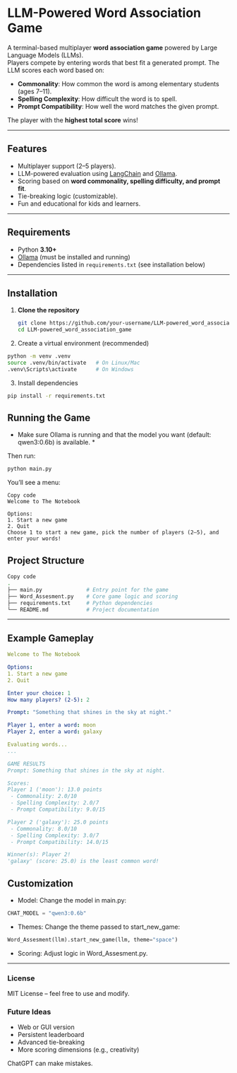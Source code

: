 # LLM-Powered Word Association Game

A terminal-based multiplayer **word association game** powered by Large Language Models (LLMs).  
Players compete by entering words that best fit a generated prompt. The LLM scores each word based on:

- **Commonality**: How common the word is among elementary students (ages 7–11).  
- **Spelling Complexity**: How difficult the word is to spell.  
- **Prompt Compatibility**: How well the word matches the given prompt.  

The player with the **highest total score** wins!

---

## Features
- Multiplayer support (2–5 players).  
- LLM-powered evaluation using [LangChain](https://www.langchain.com/) and [Ollama](https://ollama.ai/).  
- Scoring based on **word commonality, spelling difficulty, and prompt fit**.  
- Tie-breaking logic (customizable).  
- Fun and educational for kids and learners.  

---

## Requirements

- Python **3.10+**
- [Ollama](https://ollama.ai/) (must be installed and running)
- Dependencies listed in `requirements.txt` (see installation below)

---

## Installation

1. **Clone the repository**
   ```bash
   git clone https://github.com/your-username/LLM-powered_word_association_game.git
   cd LLM-powered_word_association_game
   ```
2. Create a virtual environment (recommended)
  ```bash
  python -m venv .venv
  source .venv/bin/activate   # On Linux/Mac
  .venv\Scripts\activate      # On Windows
  ```
3. Install dependencies
  ```bash
  pip install -r requirements.txt
  ```

## Running the Game
* Make sure Ollama is running and that the model you want (default: qwen3:0.6b) is available. *

Then run:

```bash
python main.py
```

You’ll see a menu:

```vbnet
Copy code
Welcome to The Notebook

Options:
1. Start a new game
2. Quit
Choose 1 to start a new game, pick the number of players (2–5), and enter your words!
```

## Project Structure
```bash
Copy code
.
├── main.py              # Entry point for the game
├── Word_Assesment.py    # Core game logic and scoring
├── requirements.txt     # Python dependencies
└── README.md            # Project documentation
```

---

## Example Gameplay
```yaml
Welcome to The Notebook

Options:
1. Start a new game
2. Quit

Enter your choice: 1
How many players? (2-5): 2

Prompt: "Something that shines in the sky at night."

Player 1, enter a word: moon
Player 2, enter a word: galaxy

Evaluating words...
...

GAME RESULTS
Prompt: Something that shines in the sky at night.

Scores:
Player 1 ('moon'): 13.0 points
 - Commonality: 2.0/10
 - Spelling Complexity: 2.0/7
 - Prompt Compatibility: 9.0/15

Player 2 ('galaxy'): 25.0 points
 - Commonality: 8.0/10
 - Spelling Complexity: 3.0/7
 - Prompt Compatibility: 14.0/15

Winner(s): Player 2!
'galaxy' (score: 25.0) is the least common word!
```

## Customization
- Model: Change the model in main.py:

```python
CHAT_MODEL = "qwen3:0.6b"
```

- Themes: Change the theme passed to start_new_game:
```python
Word_Assesment(llm).start_new_game(llm, theme="space")
```

- Scoring: Adjust logic in Word_Assesment.py.

---

### License
MIT License – feel free to use and modify.

### Future Ideas
- Web or GUI version
- Persistent leaderboard
- Advanced tie-breaking
- More scoring dimensions (e.g., creativity)











ChatGPT can make mistakes.
